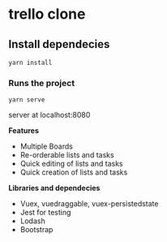 # trello clone

## Install dependecies
```
yarn install
```

### Runs the project
```
yarn serve
```
server at localhost:8080

**Features**

- Multiple Boards
- Re-orderable lists and tasks
- Quick editing of lists and tasks
- Quick creation of lists and tasks

**Libraries and dependecies**
- Vuex, vuedraggable, vuex-persistedstate
- Jest for testing
- Lodash
- Bootstrap